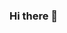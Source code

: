 ### Hi there 👋

<!--
**Stardust269/Stardust269** is a ✨ _special_ ✨ repository because its `README.md` (this file) appears on your GitHub profile.

Here are some ideas to get you started:

- 🔭 I'm interested in computer.
- 🌱 I’m currently working on AI.
- 👯 My favorite hobby is playing games.
- 🤔 I’m looking for help with basketball.
- 💬 Ask me about AI.
- 📫 How to reach me: Whatsapp.
- 😄 My major is AIST.
- ⚡ My school is CUHK.
-->
